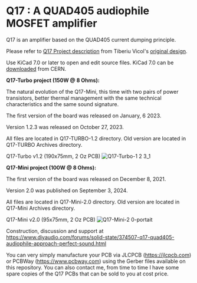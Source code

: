 # Q17 : A QUAD405 audiophile MOSFET amplifier
Q17 is an amplifier based on the QUAD405 current dumping principle.

Please refer to <a href="https://github.com/tiberiuvicol/Q17-audiophile-amplifier/blob/main/Project%20description.pdf"> Q17 Project description</a> from Tiberiu Vicol's <a href="https://github.com/tvicol/Q17-a-QUAD405-audiophile-approach">original design</a>.

Use KiCad 7.0 or later to open and edit source files. KiCad 7.0 can be <a href="https://www.kicad.org/download/">downloaded</a> from CERN.

<b>Q17-Turbo project (150W @ 8 Ohms):</b>

The natural evolution of the Q17-Mini, this time with two pairs of power transistors, better thermal management with the same technical characteristics and the same sound signature.

The first version of the board was released on January, 6 2023.

Version 1.2.3 was released on October 27, 2023.

All files are located in Q17-TURBO-1.2 directory. Old version are located in Q17-TURBO Archives directory.

Q17-Turbo v1.2 (190x75mm, 2 Oz PCB)
![Q17-Turbo-1 2 3_1](https://github.com/stefaweb/Q17-Amplifier/assets/12907102/97a1cd29-f3ba-49e2-b852-ad42e8673918)

<b>Q17-Mini project (100W @ 8 Ohms):</b>

The first version of the board was released on December 8, 2021.

Version 2.0 was published on September 3, 2024.

All files are located in Q17-Mini-2.0 directory. Old version are located in Q17-Mini Archives directory.

Q17-Mini v2.0 (95x75mm, 2 Oz PCB)
![Q17-Mini-2 0-portait](https://github.com/stefaweb/Q17-Amplifier/assets/12907102/f6fcf4be-ac92-450d-bcc0-ea5f8470a5d9)

Construction, discussion and support at https://www.diyaudio.com/forums/solid-state/374507-q17-quad405-audiophile-approach-perfect-sound.html

You can very simply manufacture your PCB via JLCPCB (https://jlcpcb.com) or PCBWay (https://www.pcbway.com) using the Gerber files available on this repository. You can also contact me, from time to time I have some spare copies of the Q17 PCBs that can be sold to you at cost price.
